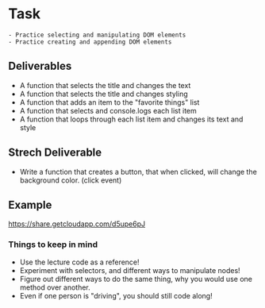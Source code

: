 # Task

    - Practice selecting and manipulating DOM elements
    - Practice creating and appending DOM elements

## Deliverables

- A function that selects the title and changes the text
- A function that selects the title and changes styling
- A function that adds an item to the "favorite things" list
- A function that selects and console.logs each list item
- A function that loops through each list item and changes its text and style

## Strech Deliverable

- Write a function that creates a button, that when clicked, will change the background color. (click event)

## Example

https://share.getcloudapp.com/d5upe6pJ

### Things to keep in mind

- Use the lecture code as a reference!
- Experiment with selectors, and different ways to manipulate nodes!
- Figure out different ways to do the same thing, why you would use one method over another.
- Even if one person is "driving", you should still code along!

